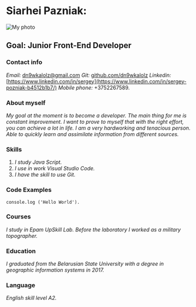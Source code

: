 # **Siarhei Pazniak:**
![My photo](https://avatars0.githubusercontent.com/u/64361765?s=400&u=e90004cf1ce4a92b5ec68cc869f1bab3bd14d1ea&v=4)

## **Goal:** Junior Front-End Developer

### **Contact info** 
*Email:* [dn9wkalolz@gmail.com](dn9wkalolz@gmail.com) *Git:* [github.com/dn9wkalolz](https://github.com/dn9wkalolz) *Linkedin:* [https://www.linkedin.com/in/sergey](https://www.linkedin.com/in/sergey-pozniak-b4512b1b7/) *Mobile phone:* +3752267589.

### **About myself**
*My goal at the moment is to become a developer. The main thing for me is constant improvement.*
*I want to prove to myself that with the right effort, you can achieve a lot in life. I am a very hardworking and tenacious person.*
*Able to quickly learn and assimilate information from different sources.*

### **Skills**
1. *I study Java Script.*
2. *I use in work Visual Studio Code.*
3. *I have the skill to use Git.*

### **Code Examples**
`console.log ('Hello World').`

### **Courses**
*I study in Epam UpSkill Lab. Before the laboratory I worked as a military topographer.*

### **Education**
*I graduated from the Belarusian State University with a degree in geographic information systems in 2017.*

### **Language**
*English skill level A2.*
